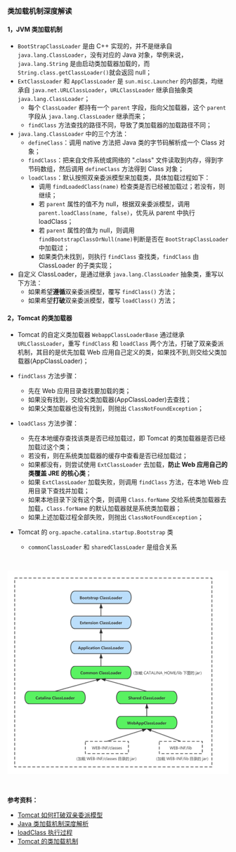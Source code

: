 ### 类加载机制深度解读

#### 1，JVM 类加载机制
- `BootStrapClassLoader` 是由 C++ 实现的，并不是继承自 `java.lang.ClassLoader`，没有对应的 Java 对象，举例来说，`java.lang.String` 是由启动类加载器加载的，而`String.class.getClassLoader()`就会返回 null；
- `ExtClassLoader` 和 `AppClassLoader` 是 `sun.misc.Launcher` 的内部类，均继承自 `java.net.URLClassLoader`，`URLClassLoader` 继承自抽象类 `java.lang.ClassLoader`；
  - 每个 `ClassLoader` 都持有一个 `parent` 字段，指向父加载器，这个 `parent` 字段从 `java.lang.ClassLoader` 继承而来；
  - `findClass` 方法查找的路径不同，导致了类加载器的加载路径不同；
- `java.lang.ClassLoader` 中的三个方法：
  - `defineClass`：调用 native 方法把 Java 类的字节码解析成一个 Class 对象；
  - `findClass`：把来自文件系统或网络的 ".class" 文件读取到内存，得到字节码数组，然后调用 `defineClass` 方法得到 Class 对象；
  - `loadClass`：默认按照双亲委派模型来加载类，具体加载过程如下：
    - 调用 `findLoadedClass(name)` 检查类是否已经被加载过；若没有，则继续；
    - 若 `parent` 属性的值不为 null，根据双亲委派模型，调用 `parent.loadClass(name, false)`，优先从 parent 中执行 loadClass；
	- 若 `parent` 属性的值为 null，则调用`findBootstrapClassOrNull(name)`判断是否在 `BootStrapClassLoader` 中加载过；
	- 如果类仍未找到，则执行 `findClass` 查找类，`findClass` 由 ClassLoader 的子类实现；
- 自定义 ClassLoader，是通过继承 `java.lang.ClassLoader` 抽象类，重写以下方法：
  - 如果希望**遵循**双亲委派模型，覆写 `findClass()` 方法；
  - 如果希望**打破**双亲委派模型，覆写 `loadClass()` 方法；

#### 2，Tomcat 的类加载器
- Tomcat 的自定义类加载器 `WebappClassLoaderBase` 通过继承 `URLClassLoader`，重写 `findClass` 和 `loadClass` 两个方法，打破了双亲委派机制，其目的是优先加载 Web 应用自己定义的类，如果找不到,则交给父类加载器(AppClassLoader)；
- `findClass` 方法步骤：
  - 先在 Web 应用目录查找要加载的类；
  - 如果没有找到，交给父类加载器(AppClassLoader)去查找；
  - 如果父类加载器也没有找到，则抛出 `ClassNotFoundException`；

- `loadClass` 方法步骤：
  - 先在本地缓存查找该类是否已经加载过，即 Tomcat 的类加载器是否已经加载过这个类；
  - 若没有，则在系统类加载器的缓存中查看是否已经加载过；
  - 如果都没有，则尝试使用 `ExtClassLoader` 去加载，**防止 Web 应用自己的类覆盖 JRE 的核心类**；
  - 如果 `ExtClassLoader` 加载失败，则调用 `findClass` 方法，在本地 Web 应用目录下查找并加载；
  - 如果本地目录下没有这个类，则调用 `Class.forName` 交给系统类加载器去加载，`Class.forName` 的默认加载器就是系统类加载器；
  - 如果上述加载过程全部失败，则抛出 `ClassNotFoundException`；

- Tomcat 的 `org.apache.catalina.startup.Bootstrap` 类
  - `commonClassLoader` 和 `sharedClassLoader` 是组合关系

<br/>

![tomcat类关系图](../images/tomcat类关系图.png)

<br/>

**参考资料：**
- [Tomcat 如何打破双亲委派模型](https://time.geekbang.org/column/article/105110)
- [Java 类加载机制深度解析](https://blog.csdn.net/qq_40709026/article/details/107908104)
- [loadClass 执行过程](https://juejin.cn/post/6844904023540105229)
- [Tomcat 的类加载机制](https://blog.csdn.net/a745233700/article/details/120802616)